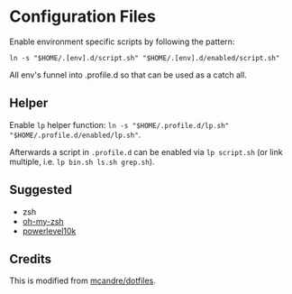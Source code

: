 # Configuration Files

Enable environment specific scripts by following the pattern:

`ln -s "$HOME/.[env].d/script.sh" "$HOME/.[env].d/enabled/script.sh"`

All env's funnel into .profile.d so that can be used as a catch all.

## Helper

Enable `lp` helper function: `ln -s "$HOME/.profile.d/lp.sh" "$HOME/.profile.d/enabled/lp.sh"`.

Afterwards a script in `.profile.d` can be enabled via `lp script.sh` (or link multiple, i.e. `lp bin.sh ls.sh grep.sh`).

## Suggested

* zsh
* [oh-my-zsh](https://ohmyz.sh/)
* [powerlevel10k](https://github.com/romkatv/powerlevel10k)

## Credits

This is modified from [mcandre/dotfiles](https://github.com/mcandre/dotfiles).
